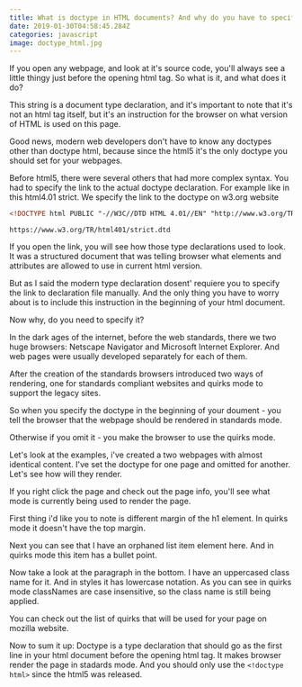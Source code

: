 ```yaml
---
title: What is doctype in HTML documents? And why do you have to specify the doctype?
date: 2019-01-30T04:58:45.284Z
categories: javascript
image: doctype_html.jpg
---
```


If you open any webpage, and look at it's source code, you'll always see
a little thingy just before the opening html tag. So what is it, and what does it do?

This string is a document type declaration, and it's important to note that it's not an html tag itself, but it's an instruction for the browser on what version of HTML is used on this page.

Good news, modern web developers don't have to know any doctypes other than doctype html, because since the html5 it's the only doctype you should set for your webpages.

Before html5, there were several others that had more complex syntax. You had to specify the link to the actual doctype declaration. For example like in this html4.01 strict. We specify the link to the doctype on w3.org website

```html
<!DOCTYPE html PUBLIC "-//W3C//DTD HTML 4.01//EN" "http://www.w3.org/TR/html4/strict.dtd">
```

`https://www.w3.org/TR/html401/strict.dtd`

If you open the link, you will see how those type declarations used to look. It was a structured document that was telling browser what elements and attributes are allowed to use in current html version.

But as I said the modern type declaration dosent' requiere you to specify the link to declaration file manually. And the only thing you have to worry about is to include this instruction in the beginning of your html document.

Now why, do you need to specify it?

In the dark ages of the internet, before the web standards, there we two huge browsers: Netscape Navigator and Microsoft Internet Explorer. And web pages were usually developed separately for each of them.

After the creation of the standards browsers introduced two ways of rendering, one for standards compliant websites and quirks mode to support the legacy sites.

So when you specify the doctype in the beginning of your doument - you tell the browser that the webpage should be rendered in standards mode.

Otherwise if you omit it - you make the browser to use the quirks mode.

Let's look at the examples, i've created a two webpages with almost identical content. I've set the doctype for one page and omitted for another. Let's see how will they render.

If you right click the page and check out the page info, you'll see what mode is currently being used to render the page.

First thing i'd like you to note is different margin of the h1 element. In quirks mode it doesn't have the top margin.

Next you can see that I have an orphaned list item element here. And in quirks mode this item has a bullet point.

Now take a look at the paragraph in the bottom. I have an uppercased class name for it. And in styles it has lowercase notation. As you can see in quirks mode classNames are case insensitive, so the class name is still being applied.

You can check out the list of quirks that will be used for your page on mozilla website.

Now to sum it up: Doctype is a type declaration that should go as the first line in your html document before the opening html tag. It makes browser render the page in stadards mode. And you should only use the `<!doctype html>` since the html5 was released.
